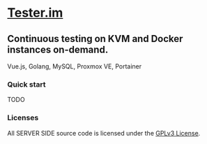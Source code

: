# [Tester.im](http://tester.im)

## Continuous testing on KVM and Docker instances on-demand.

Vue.js, Golang, MySQL, Proxmox VE, Portainer

### Quick start
TODO

### Licenses
All SERVER SIDE source code is licensed under the [GPLv3 License](LICENSE).
